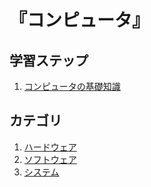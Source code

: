 # 『コンピュータ』


## 学習ステップ

1. [コンピュータの基礎知識](./_/chapters/basic_knowledge_of_computer.md)


## カテゴリ

1. [ハードウェア](./hardware/README.md)
1. [ソフトウェア](./software/README.md)
1. [システム](./system/README.md)
